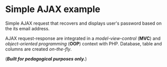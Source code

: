 # Simple AJAX example

Simple AJAX request that recovers and displays user's password based on the its email address.

AJAX request-response are integrated in a _model-view-control_ (**MVC**) and _object-oriented programming_ (**OOP**) context with PHP.
Database, table and columns are created _on-the-fly_.

(**_Built for pedagogical purposes only._**)
